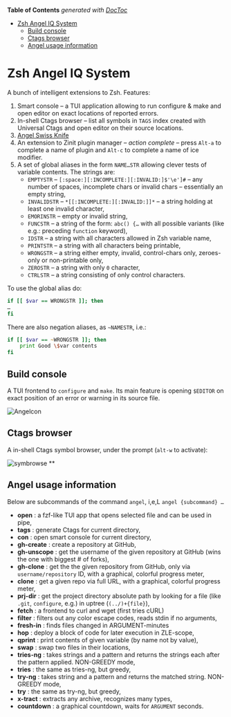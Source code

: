 <!-- START doctoc generated TOC please keep comment here to allow auto update -->
<!-- DON'T EDIT THIS SECTION, INSTEAD RE-RUN doctoc TO UPDATE -->
**Table of Contents**  *generated with [DocToc](https://github.com/thlorenz/doctoc)*

- [Zsh Angel IQ System](#zsh-angel-iq-system)
  - [Build console](#build-console)
  - [Ctags browser](#ctags-browser)
  - [Angel usage information](#angel-usage-information)

<!-- END doctoc generated TOC please keep comment here to allow auto update -->

# Zsh Angel IQ System

A bunch of intelligent extensions to Zsh. Features:

1. Smart console – a TUI application allowing to run configure & make
   and open editor on exact locations of reported errors.
2. In-shell Ctags browser – list all symbols in `TAGS` index created
   with Universal Ctags and open editor on their source locations.
3. [Angel Swiss Knife](#angel-usage-information)
4. An extension to Zinit plugin manager – *action complete* – press
   `Alt-a` to complete a name of plugin and `Alt-c` to complete
   a name of ice modifier.
5. A set of global aliases in the form `NAME…STR` allowing clever
   tests of variable contents. The strings are:
   - `EMPTYSTR` – `[:space:][:INCOMPLETE:][:INVALID:]$'\e']#` – any
     number of spaces, incomplete chars or invalid chars –
     essentially an empty string,
   - `INVALIDSTR` – `*[[:INCOMPLETE:][:INVALID:]]*` – a string
     holding at least one invalid character,
   - `EMORINSTR` – empty or invalid string,
   - `FUNCSTR` – a string of the form: `abc() {…` with all possible
     variants (like e.g.: preceding `function` keyword),
   - `IDSTR` – a string with all characters allowed in Zsh variable
     name,
   - `PRINTSTR` – a string with all characters being printable,
   - `WRONGSTR` – a string either empty, invalid, control-chars only,
     zeroes-only or non-printable only,
   - `ZEROSTR` – a string with only `0` character,
   - `CTRLSTR` – a string consisting of only control characters.

To use the global alias do:
```zsh
if [[ $var == WRONGSTR ]]; then
…
fi
```
There are also negation aliases, as `~NAMESTR`, i.e.:

```zsh
if [[ $var == ~WRONGSTR ]]; then
    print Good \$var contents
fi
```

## Build console

A TUI frontend to `configure` and `make`. Its main feature is
opening `$EDITOR` on exact position of an error or warning in its
source file.

![Angelcon](https://raw.githubusercontent.com/psprint/zsh-angel-system/master/share/img/angelcon.png)

## Ctags browser

A in-shell Ctags symbol browser, under the prompt (`alt-w` to activate):

![symbrowse](https://raw.githubusercontent.com/psprint/zsh-angel-system/master/share/img/symbolbrowse.png)
**
## Angel usage information
Below are subcommands of the command `angel`, i,e,L `angel {subcommand} …`

- **open** : a fzf-like TUI app that opens selected file and can be used in pipe,
- **tags** : generate Ctags for current directory,
- **con** : open smart console for current directory,
- **gh-create** : create a repository at GitHub,
- **gh-unscope** : get the username of the given repository at GitHub (wins the one with biggest # of forks),
- **gh-clone** : get the the given repository from GitHub, only via `username/repository` ID, with a graphical, colorful progress meter,
- **clone** : get a given repo via full URL, with a graphical, colorful progress meter,
- **prj-dir** : get the project directory absolute path by looking for a file (like `.git`, `configure`, e.g.) in uptree (`(../)+{file}`),
- **fetch**   :  a frontend to curl and wget (first tries cURL)
- **filter** : filters out any color escape codes, reads stdin if no arguments,
- **fresh-in** : finds files changed in ARGUMENT-minutes
- **hop** : deploy a block of code for later execution in ZLE-scope,
- **qprint** : print contents of given variable (by name not by value),
- **swap** : swap two files in their locations,
- **tries-ng** : takes strings and a pattern and returns the strings each after the pattern applied. NON-GREEDY mode,
- **tries** : the same as tries-ng, but greedy,
- **try-ng** : takes string and a pattern and returns the matched string. NON-GREEDY mode,
- **try** : the same as try-ng, but greedy,
- **x-tract** : extracts any archive, recognizes many types,
- **countdown** : a graphical countdown, waits for `ARGUMENT` seconds.